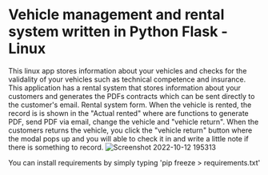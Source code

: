 # Vehicle management and rental system written in Python Flask - Linux
This linux app stores information about your vehicles and checks for the validality of your vehicles such as technical competence and insurance. This application has a rental system that stores information about your customers and generates the PDFs contracts which can be sent directly to the customer's email. Rental system form. When the vehicle is rented, the record is is shown in the "Actual rented" where are functions to generate PDF, send PDF via email, change the vehicle and "vehicle return". When the customers returns the vehicle, you click the "vehicle return" button where the modal pops up and you will able to check it in and write a little note if there is something to record.
![Screenshot 2022-10-12 195313](https://user-images.githubusercontent.com/93148434/195414162-4f2a74e6-5adc-4530-adab-3d593425499b.png)


You can install requirements by simply typing 'pip freeze > requirements.txt'
